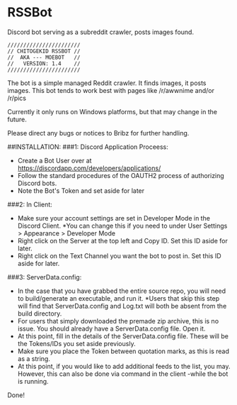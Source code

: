# RSSBot
Discord bot serving as a subreddit crawler, posts images found.

```
///////////////////////
// CHITOGEKID RSSBOT //
//  AKA --- MOEBOT   //
//   VERSION: 1.4    //
///////////////////////
```

The bot is a simple managed Reddit crawler. It finds images, it posts images. 
This bot tends to work best with pages like /r/awwnime and/or /r/pics

Currently it only runs on Windows platforms, but that may change in the future.

Please direct any bugs or notices to Bribz for further handling.

##INSTALLATION:
###1: Discord Application Proceess:
- Create a Bot User over at https://discordapp.com/developers/applications/
- Follow the standard procedures of the OAUTH2 process of authorizing Discord bots. 
- Note the Bot's Token and set aside for later

###2: In Client:
- Make sure your account settings are set in Developer Mode in the Discord Client. 
*You can change this if you need to under User Settings > Appearance > Developer Mode
- Right click on the Server at the top left and Copy ID. Set this ID aside for later.
- Right click on the Text Channel you want the bot to post in. Set this ID aside for later.

###3: ServerData.config:
- In the case that you have grabbed the entire source repo, you will need to build/generate an executable, and run it. 
*Users that skip this step will find that ServerData.config and Log.txt will both be absent from the build directory. 
- For users that simply downloaded the premade zip archive, this is no issue. You should already have a ServerData.config file. Open it.
- At this point, fill in the details of the ServerData.config file. These will be the Tokens/IDs you set aside previously. 
- Make sure you place the Token between quotation marks, as this is read as a string.
- At this point, if you would like to add additional feeds to the list, you may. However, this can also be done via command in the client -while the bot is running.

Done!
